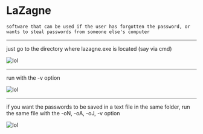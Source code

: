 # LaZagne

`software that can be used if the user has forgotten the password, or wants to steal passwords from
someone else's computer`
***
just go to the directory where lazagne.exe is located (say via cmd)

![lol](https://github.com/vanekplayy/pictures/raw/master/lazagne/cd.png)
***
run with the -v option

![lol](https://github.com/vanekplayy/pictures/raw/master/lazagne/lzgn-v.png)
***
if you want the passwords to be saved in a text file in the same folder, run the same file with the -oN, -oA, -oJ, -v option

![lol](https://github.com/vanekplayy/pictures/raw/master/lazagne/lzgnoALL.png)
